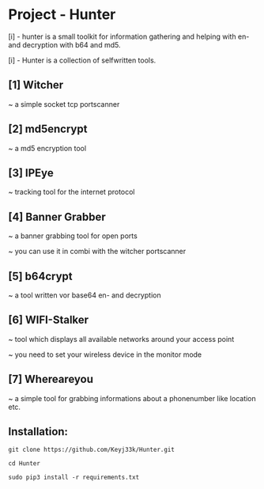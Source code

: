 # Project - Hunter
[i] - hunter is a small toolkit for information gathering 
and helping with en- and decryption with b64 and md5.

[i] - Hunter is a collection of selfwritten tools. 

[1] Witcher
-------------------------------------------------------------------
~ a simple socket tcp portscanner

[2] md5encrypt
-------------------------------------------------------------------
~ a md5 encryption tool

[3] IPEye
-------------------------------------------------------------------
~ tracking tool for the internet protocol

[4] Banner Grabber
-------------------------------------------------------------------
~ a banner grabbing tool for open ports

~ you can use it in combi with the witcher portscanner

[5] b64crypt
-------------------------------------------------------------------
~ a tool written vor base64 en- and decryption

[6] WIFI-Stalker
-------------------------------------------------------------------
~ tool which displays all available networks around your access point

~ you need to set your wireless device in the monitor mode

[7] Whereareyou
-------------------------------------------------------------------
~ a simple tool for grabbing informations about a phonenumber like location etc.

Installation:
-------------------------------------------------------------------
```
git clone https://github.com/Keyj33k/Hunter.git
```
```
cd Hunter
```
```
sudo pip3 install -r requirements.txt
```

